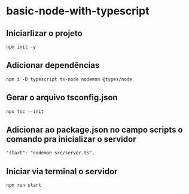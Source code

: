 # basic-node-with-typescript

## Iniciarlizar o projeto
`npm init -y`

## Adicionar dependências
`npm i -D typescript ts-node nodemon @types/node`

## Gerar o arquivo tsconfig.json
`npx tsc --init`

## Adicionar ao package.json no campo scripts o comando pra inicializar o servidor
`"start": "nodemon src/server.ts",`

## Iniciar via terminal o servidor
`npm run start`
